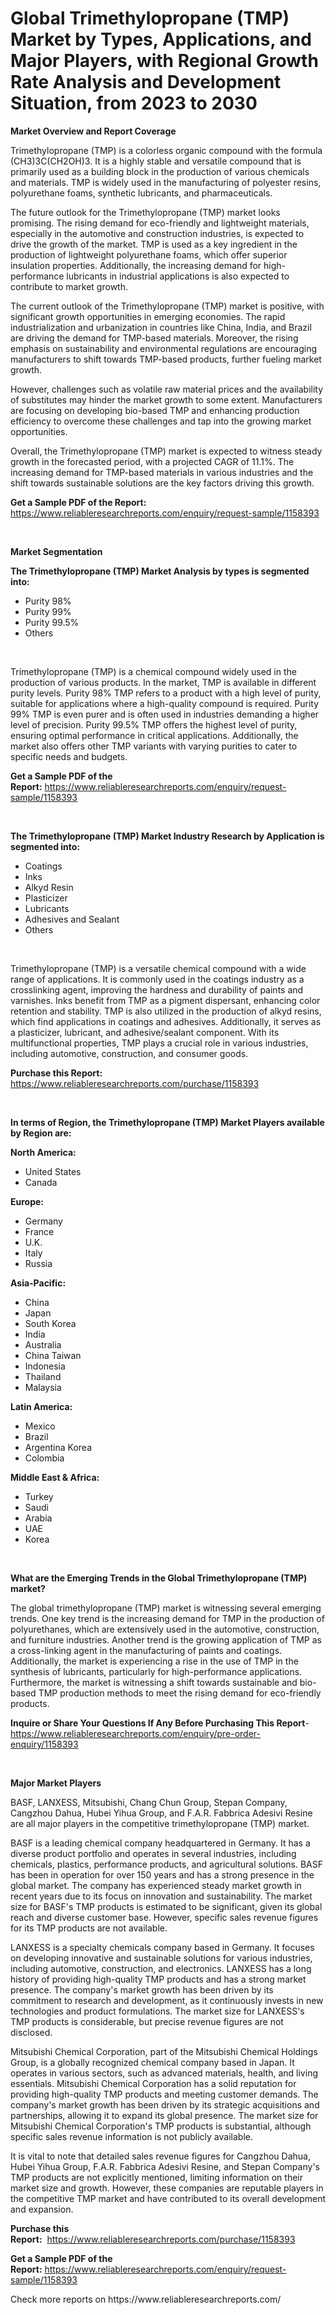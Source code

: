 <p><h1>Global Trimethylopropane (TMP) Market by Types, Applications, and Major Players, with Regional Growth Rate Analysis and Development Situation, from 2023 to 2030</h1></p><p><strong>Market Overview and Report Coverage</strong></p>
<p><p>Trimethylopropane (TMP) is a colorless organic compound with the formula (CH3)3C(CH2OH)3. It is a highly stable and versatile compound that is primarily used as a building block in the production of various chemicals and materials. TMP is widely used in the manufacturing of polyester resins, polyurethane foams, synthetic lubricants, and pharmaceuticals.</p><p>The future outlook for the Trimethylopropane (TMP) market looks promising. The rising demand for eco-friendly and lightweight materials, especially in the automotive and construction industries, is expected to drive the growth of the market. TMP is used as a key ingredient in the production of lightweight polyurethane foams, which offer superior insulation properties. Additionally, the increasing demand for high-performance lubricants in industrial applications is also expected to contribute to market growth.</p><p>The current outlook of the Trimethylopropane (TMP) market is positive, with significant growth opportunities in emerging economies. The rapid industrialization and urbanization in countries like China, India, and Brazil are driving the demand for TMP-based materials. Moreover, the rising emphasis on sustainability and environmental regulations are encouraging manufacturers to shift towards TMP-based products, further fueling market growth.</p><p>However, challenges such as volatile raw material prices and the availability of substitutes may hinder the market growth to some extent. Manufacturers are focusing on developing bio-based TMP and enhancing production efficiency to overcome these challenges and tap into the growing market opportunities.</p><p>Overall, the Trimethylopropane (TMP) market is expected to witness steady growth in the forecasted period, with a projected CAGR of 11.1%. The increasing demand for TMP-based materials in various industries and the shift towards sustainable solutions are the key factors driving this growth.</p></p>
<p><strong>Get a Sample PDF of the Report:</strong> <a href="https://www.reliableresearchreports.com/enquiry/request-sample/1158393">https://www.reliableresearchreports.com/enquiry/request-sample/1158393</a></p>
<p>&nbsp;</p>
<p><strong>Market Segmentation</strong></p>
<p><strong>The Trimethylopropane (TMP) Market Analysis by types is segmented into:</strong></p>
<p><ul><li>Purity 98%</li><li>Purity 99%</li><li>Purity 99.5%</li><li>Others</li></ul></p>
<p>&nbsp;</p>
<p><p>Trimethylopropane (TMP) is a chemical compound widely used in the production of various products. In the market, TMP is available in different purity levels. Purity 98% TMP refers to a product with a high level of purity, suitable for applications where a high-quality compound is required. Purity 99% TMP is even purer and is often used in industries demanding a higher level of precision. Purity 99.5% TMP offers the highest level of purity, ensuring optimal performance in critical applications. Additionally, the market also offers other TMP variants with varying purities to cater to specific needs and budgets.</p></p>
<p><strong>Get a Sample PDF of the Report:</strong>&nbsp;<a href="https://www.reliableresearchreports.com/enquiry/request-sample/1158393">https://www.reliableresearchreports.com/enquiry/request-sample/1158393</a></p>
<p>&nbsp;</p>
<p><strong>The Trimethylopropane (TMP) Market Industry Research by Application is segmented into:</strong></p>
<p><ul><li>Coatings</li><li>Inks</li><li>Alkyd Resin</li><li>Plasticizer</li><li>Lubricants</li><li>Adhesives and Sealant</li><li>Others</li></ul></p>
<p>&nbsp;</p>
<p><p>Trimethylopropane (TMP) is a versatile chemical compound with a wide range of applications. It is commonly used in the coatings industry as a crosslinking agent, improving the hardness and durability of paints and varnishes. Inks benefit from TMP as a pigment dispersant, enhancing color retention and stability. TMP is also utilized in the production of alkyd resins, which find applications in coatings and adhesives. Additionally, it serves as a plasticizer, lubricant, and adhesive/sealant component. With its multifunctional properties, TMP plays a crucial role in various industries, including automotive, construction, and consumer goods.</p></p>
<p><strong>Purchase this Report:</strong>&nbsp; <a href="https://www.reliableresearchreports.com/purchase/1158393">https://www.reliableresearchreports.com/purchase/1158393</a></p>
<p>&nbsp;</p>
<p><strong>In terms of Region, the Trimethylopropane (TMP) Market Players available by Region are:</strong></p>
<p>
    <p> <strong> North America: </strong>
        <ul>
            <li>United States</li>
            <li>Canada</li>
        </ul>
        </p> 
    <p> <strong> Europe: </strong>
        <ul>
            <li>Germany</li>
            <li>France</li>
            <li>U.K.</li>
            <li>Italy</li>
            <li>Russia</li>
        </ul>
        </p> 
    <p> <strong> Asia-Pacific: </strong>
        <ul>
            <li>China</li>
            <li>Japan</li>
            <li>South Korea</li>
            <li>India</li>
            <li>Australia</li>
            <li>China Taiwan</li>
            <li>Indonesia</li>
            <li>Thailand</li>
            <li>Malaysia</li>
        </ul>
        </p> 
    <p> <strong> Latin America: </strong>
        <ul>
            <li>Mexico</li>
            <li>Brazil</li>
            <li>Argentina Korea</li>
            <li>Colombia</li>
        </ul>
        </p> 
    <p> <strong> Middle East & Africa: </strong>
        <ul>
            <li>Turkey</li>
            <li>Saudi</li>
            <li>Arabia</li>
            <li>UAE</li>
            <li>Korea</li>
        </ul>
    </p>
    </p>
<p>&nbsp;</p>
<p><strong>What are the Emerging Trends in the Global Trimethylopropane (TMP) market?</strong></p>
<p><p>The global trimethylopropane (TMP) market is witnessing several emerging trends. One key trend is the increasing demand for TMP in the production of polyurethanes, which are extensively used in the automotive, construction, and furniture industries. Another trend is the growing application of TMP as a cross-linking agent in the manufacturing of paints and coatings. Additionally, the market is experiencing a rise in the use of TMP in the synthesis of lubricants, particularly for high-performance applications. Furthermore, the market is witnessing a shift towards sustainable and bio-based TMP production methods to meet the rising demand for eco-friendly products.</p></p>
<p><strong>Inquire or Share Your Questions If Any Before Purchasing This Report</strong>- <a href="https://www.reliableresearchreports.com/enquiry/pre-order-enquiry/1158393">https://www.reliableresearchreports.com/enquiry/pre-order-enquiry/1158393</a></p>
<p>&nbsp;</p>
<p><strong>Major Market Players</strong></p>
<p><p>BASF, LANXESS, Mitsubishi, Chang Chun Group, Stepan Company, Cangzhou Dahua, Hubei Yihua Group, and F.A.R. Fabbrica Adesivi Resine are all major players in the competitive trimethylopropane (TMP) market. </p><p>BASF is a leading chemical company headquartered in Germany. It has a diverse product portfolio and operates in several industries, including chemicals, plastics, performance products, and agricultural solutions. BASF has been in operation for over 150 years and has a strong presence in the global market. The company has experienced steady market growth in recent years due to its focus on innovation and sustainability. The market size for BASF's TMP products is estimated to be significant, given its global reach and diverse customer base. However, specific sales revenue figures for its TMP products are not available.</p><p>LANXESS is a specialty chemicals company based in Germany. It focuses on developing innovative and sustainable solutions for various industries, including automotive, construction, and electronics. LANXESS has a long history of providing high-quality TMP products and has a strong market presence. The company's market growth has been driven by its commitment to research and development, as it continuously invests in new technologies and product formulations. The market size for LANXESS's TMP products is considerable, but precise revenue figures are not disclosed.</p><p>Mitsubishi Chemical Corporation, part of the Mitsubishi Chemical Holdings Group, is a globally recognized chemical company based in Japan. It operates in various sectors, such as advanced materials, health, and living essentials. Mitsubishi Chemical Corporation has a solid reputation for providing high-quality TMP products and meeting customer demands. The company's market growth has been driven by its strategic acquisitions and partnerships, allowing it to expand its global presence. The market size for Mitsubishi Chemical Corporation's TMP products is substantial, although specific sales revenue information is not publicly available.</p><p>It is vital to note that detailed sales revenue figures for Cangzhou Dahua, Hubei Yihua Group, F.A.R. Fabbrica Adesivi Resine, and Stepan Company's TMP products are not explicitly mentioned, limiting information on their market size and growth. However, these companies are reputable players in the competitive TMP market and have contributed to its overall development and expansion.</p></p>
<p><strong>Purchase this Report:</strong>&nbsp;&nbsp;<a href="https://www.reliableresearchreports.com/purchase/1158393">https://www.reliableresearchreports.com/purchase/1158393</a></p>
<p></p>
<p><strong>Get a Sample PDF of the Report:</strong>&nbsp;<a href="https://www.reliableresearchreports.com/enquiry/request-sample/1158393">https://www.reliableresearchreports.com/enquiry/request-sample/1158393</a></p>
<p>Check more reports on https://www.reliableresearchreports.com/</p>